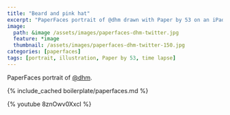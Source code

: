 ```yaml
---
title: "Beard and pink hat"
excerpt: "PaperFaces portrait of @dhm drawn with Paper by 53 on an iPad."
image: 
  path: &image /assets/images/paperfaces-dhm-twitter.jpg 
  feature: *image
  thumbnail: /assets/images/paperfaces-dhm-twitter-150.jpg
categories: [paperfaces]
tags: [portrait, illustration, Paper by 53, time lapse]
---
```


PaperFaces portrait of [@dhm](https://twitter.com/dhm).

{% include_cached boilerplate/paperfaces.md %}

{% youtube 8znOwv0XxcI %}
